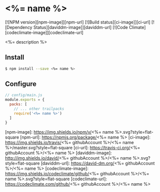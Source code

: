 # <%= name %>

[![NPM version][npm-image]][npm-url]
[![Build status][ci-image]][ci-url]
[![Dependency Status][daviddm-image]][daviddm-url]
[![Code Climate][codeclimate-image]][codeclimate-url]

<%= description %>

## Install

```sh
$ npm install --save <%= name %>
```

## Configure

```js
// config/main.js
module.exports = {
  packs: [
    // ... other trailpacks
    require('<%= name %>')
  ]
}
```

[npm-image]: https://img.shields.io/npm/v/<%= name %>.svg?style=flat-square
[npm-url]: https://npmjs.org/package/<%= name %>
[ci-image]: https://img.shields.io/travis/<%= githubAccount %>/<%= name %>/master.svg?style=flat-square
[ci-url]: https://travis-ci.org/<%= githubAccount %>/<%= name %>
[daviddm-image]: http://img.shields.io/david/<%= githubAccount %>/<%= name %>.svg?style=flat-square
[daviddm-url]: https://david-dm.org/<%= githubAccount %>/<%= name %>
[codeclimate-image]: https://img.shields.io/codeclimate/github/<%= githubAccount %>/<%= name %>.svg?style=flat-square
[codeclimate-url]: https://codeclimate.com/github/<%= githubAccount %>/<%= name %>

